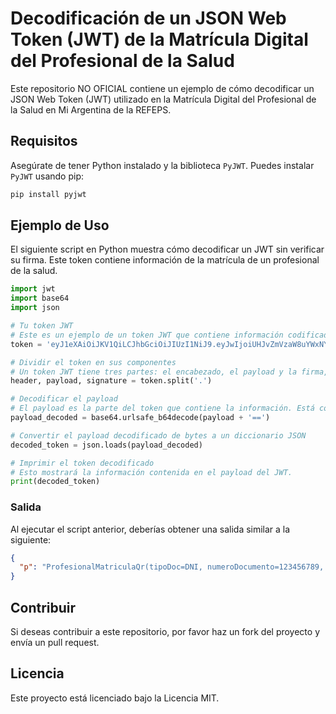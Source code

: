 
# Decodificación de un JSON Web Token (JWT) de la Matrícula Digital del Profesional de la Salud

Este repositorio NO OFICIAL contiene un ejemplo de cómo decodificar un JSON Web Token (JWT) utilizado en la Matrícula Digital del Profesional de la Salud en Mi Argentina de la REFEPS.

## Requisitos

Asegúrate de tener Python instalado y la biblioteca `PyJWT`. Puedes instalar `PyJWT` usando pip:

```bash
pip install pyjwt
```

## Ejemplo de Uso

El siguiente script en Python muestra cómo decodificar un JWT sin verificar su firma. Este token contiene información de la matrícula de un profesional de la salud.

```python
import jwt
import base64
import json

# Tu token JWT
# Este es un ejemplo de un token JWT que contiene información codificada.
token = 'eyJ1eXAiOiJKV1QiLCJhbGciOiJIUzI1NiJ9.eyJwIjoiUHJvZmVzaW8uYWxNYXRyaWN1bGFRcih0aXBvRG9jPUROSSwgbnVtZXJvRG9jdW1lbnRvPTMzNjQyMjExLCBub21icmU9RlJBTkNJU0NPLCBhcGVsbGlkbz1EVVJFLCBjb2RpZ289NTQxMDMzNjQyMjExLCBwcm92aW5jaWE9Q0FCQSwgZW1pdGlkb1Bvcj1udWxsLCBwcm9mZXNpb249TcOpZGljbywgbWF0cmljdWxhPTE3MDg0NiwgZmVjaGFNYXRyaWN1bGE9MDEvMDQvMjAxOSwgZmVjaGFNYXRyaWN1bGE9MjgvMDIvMjAyNSwgZXN0YWRvPU1hdHJpY3VsYUVzdGFkbyhpZD0xLCBub21icmU9VmlnZW50ZSksIGZlY2hhVGl0dWxvPTA0LzAyLzIwMTksIGluc3RpdHVjaW9uRm9ybWFkb3JhPVVOSVZFUlNJREFEIE5BQ0lPTkFMIERFIExBIE1BVEFOWkEpIn0.IJwQI_pIpPmanMn2J5PNEtZGTmqYyWd9eMnf0R1eOWE'

# Dividir el token en sus componentes
# Un token JWT tiene tres partes: el encabezado, el payload y la firma, separados por puntos.
header, payload, signature = token.split('.')

# Decodificar el payload
# El payload es la parte del token que contiene la información. Está codificado en Base64.
payload_decoded = base64.urlsafe_b64decode(payload + '==')

# Convertir el payload decodificado de bytes a un diccionario JSON
decoded_token = json.loads(payload_decoded)

# Imprimir el token decodificado
# Esto mostrará la información contenida en el payload del JWT.
print(decoded_token)
```

### Salida

Al ejecutar el script anterior, deberías obtener una salida similar a la siguiente:

```json
{
  "p": "ProfesionalMatriculaQr(tipoDoc=DNI, numeroDocumento=123456789, nombre=JUAN, apellido=PEREZ, codigo=5410123456789, provincia=CABA, emitidoPor=null, profesion=Médico, matricula=123456, fechaMatricula=01/04/2017, fechaVtoMatricula=28/03/2023, estado=MatriculaEstado(id=1, nombre=Vigente), fechaTitulo=04/02/2014, institucionFormadora=UNIVERSIDAD NACIONAL DE LA MATANZA)"
}
```

## Contribuir

Si deseas contribuir a este repositorio, por favor haz un fork del proyecto y envía un pull request.

## Licencia

Este proyecto está licenciado bajo la Licencia MIT.
